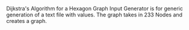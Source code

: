Dijkstra's Algorithm for a Hexagon Graph
Input Generator is for generic generation of a text file with values.
The graph takes in 233 Nodes and creates a graph. 
